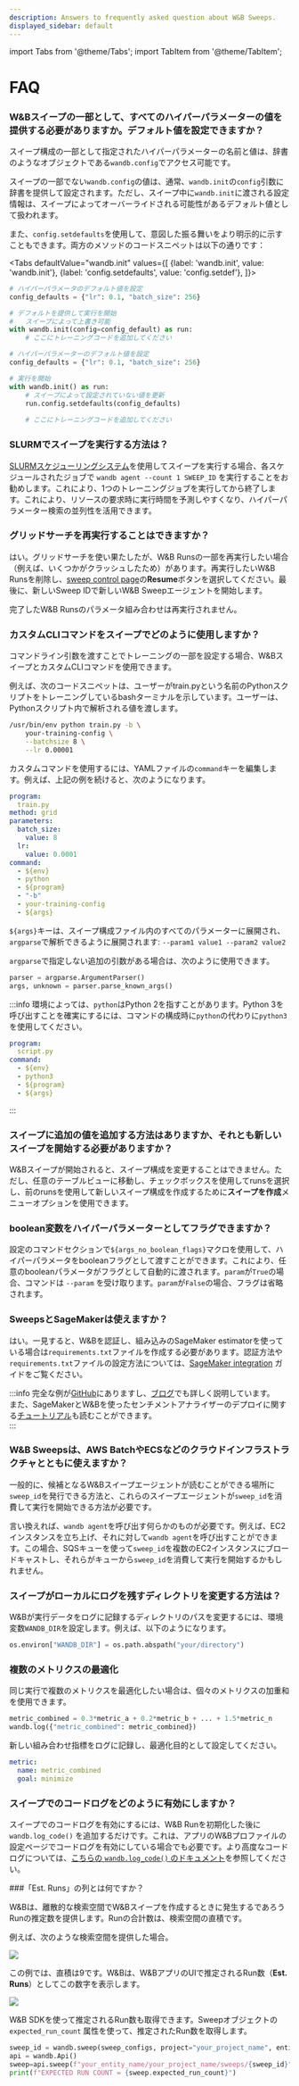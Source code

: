 ```yaml
---
description: Answers to frequently asked question about W&B Sweeps.
displayed_sidebar: default
---
```

import Tabs from '@theme/Tabs';
import TabItem from '@theme/TabItem';


# FAQ

<head>
  <title>スイープに関するよくある質問</title>
</head>

### W&Bスイープの一部として、すべてのハイパーパラメーターの値を提供する必要がありますか。デフォルト値を設定できますか？

スイープ構成の一部として指定されたハイパーパラメーターの名前と値は、辞書のようなオブジェクトである`wandb.config`でアクセス可能です。

スイープの一部でない`wandb.config`の値は、通常、`wandb.init`の`config`引数に辞書を提供して設定されます。ただし、スイープ中に`wandb.init`に渡される設定情報は、スイープによってオーバーライドされる可能性があるデフォルト値として扱われます。

また、`config.setdefaults`を使用して、意図した振る舞いをより明示的に示すこともできます。両方のメソッドのコードスニペットは以下の通りです：

<Tabs
  defaultValue="wandb.init"
  values={[
    {label: 'wandb.init', value: 'wandb.init'},
    {label: 'config.setdefaults', value: 'config.setdef'},
  ]}>
  <TabItem value="wandb.init">

```python
# ハイパーパラメータのデフォルト値を設定
config_defaults = {"lr": 0.1, "batch_size": 256}

# デフォルトを提供して実行を開始
#   スイープによって上書き可能
with wandb.init(config=config_default) as run:
    # ここにトレーニングコードを追加してください
```

  </TabItem>
  <TabItem value="config.setdef">

```python
# ハイパーパラメーターのデフォルト値を設定
config_defaults = {"lr": 0.1, "batch_size": 256}

# 実行を開始
with wandb.init() as run:
    # スイープによって設定されていない値を更新
    run.config.setdefaults(config_defaults)
    
    # ここにトレーニングコードを追加してください
```

  </TabItem>
</Tabs>

### SLURMでスイープを実行する方法は？

[SLURMスケジューリングシステム](https://slurm.schedmd.com/documentation.html)を使用してスイープを実行する場合、各スケジュールされたジョブで `wandb agent --count 1 SWEEP_ID` を実行することをお勧めします。これにより、1つのトレーニングジョブを実行してから終了します。これにより、リソースの要求時に実行時間を予測しやすくなり、ハイパーパラメーター検索の並列性を活用できます。
### グリッドサーチを再実行することはできますか？

はい。グリッドサーチを使い果たしたが、W&B Runsの一部を再実行したい場合（例えば、いくつかがクラッシュしたため）があります。再実行したいW&B Runsを削除し、[sweep control page](./sweeps-ui.md)の**Resume**ボタンを選択してください。最後に、新しいSweep IDで新しいW&B Sweepエージェントを開始します。

完了したW&B Runsのパラメータ組み合わせは再実行されません。

### カスタムCLIコマンドをスイープでどのように使用しますか？

コマンドライン引数を渡すことでトレーニングの一部を設定する場合、W&BスイープとカスタムCLIコマンドを使用できます。

例えば、次のコードスニペットは、ユーザーがtrain.pyという名前のPythonスクリプトをトレーニングしているbashターミナルを示しています。ユーザーは、Pythonスクリプト内で解析される値を渡します。

```bash
/usr/bin/env python train.py -b \
    your-training-config \
    --batchsize 8 \
    --lr 0.00001
```

カスタムコマンドを使用するには、YAMLファイルの`command`キーを編集します。例えば、上記の例を続けると、次のようになります。

```yaml
program:
  train.py
method: grid
parameters:
  batch_size:
    value: 8
  lr:
    value: 0.0001
command:
  - ${env}
  - python
  - ${program}
  - "-b"
  - your-training-config
  - ${args}
```
`${args}`キーは、スイープ構成ファイル内のすべてのパラメーターに展開され、`argparse`で解析できるように展開されます: `--param1 value1 --param2 value2`

`argparse`で指定しない追加の引数がある場合は、次のように使用できます。

```python
parser = argparse.ArgumentParser()
args, unknown = parser.parse_known_args()
```

:::info
環境によっては、`python`はPython 2を指すことがあります。Python 3を呼び出すことを確実にするには、コマンドの構成時に`python`の代わりに`python3`を使用してください。

```yaml
program:
  script.py
command:
  - ${env}
  - python3
  - ${program}
  - ${args}
```
:::

### スイープに追加の値を追加する方法はありますか、それとも新しいスイープを開始する必要がありますか？

W&Bスイープが開始されると、スイープ構成を変更することはできません。ただし、任意のテーブルビューに移動し、チェックボックスを使用してrunsを選択し、前のrunsを使用して新しいスイープ構成を作成するために**スイープを作成**メニューオプションを使用できます。

### boolean変数をハイパーパラメーターとしてフラグできますか？

設定のコマンドセクションで`${args_no_boolean_flags}`マクロを使用して、ハイパーパラメータをbooleanフラグとして渡すことができます。これにより、任意のbooleanパラメータがフラグとして自動的に渡されます。`param`が`True`の場合、コマンドは `--param` を受け取ります。`param`が`False`の場合、フラグは省略されます。
### SweepsとSageMakerは使えますか？

はい。一見すると、W&Bを認証し、組み込みのSageMaker estimatorを使っている場合は`requirements.txt`ファイルを作成する必要があります。認証方法や`requirements.txt`ファイルの設定方法については、[SageMaker integration](../integrations/other/sagemaker.md) ガイドをご覧ください。

:::info
完全な例が[GitHub](https://github.com/wandb/examples/tree/master/examples/pytorch/pytorch-cifar10-sagemaker)にありますし、[ブログ](https://wandb.ai/site/articles/running-sweeps-with-sagemaker)でも詳しく説明しています。\
また、SageMakerとW&Bを使ったセンチメントアナライザーのデプロイに関する[チュートリアル](https://wandb.ai/authors/sagemaker/reports/Deploy-Sentiment-Analyzer-Using-SageMaker-and-W-B--VmlldzoxODA1ODE)も読むことができます。\
:::

### W&B Sweepsは、AWS BatchやECSなどのクラウドインフラストラクチャとともに使えますか？

一般的に、候補となるW&Bスイープエージェントが読むことができる場所に`sweep_id`を発行できる方法と、これらのスイープエージェントが`sweep_id`を消費して実行を開始できる方法が必要です。

言い換えれば、`wandb agent`を呼び出す何らかのものが必要です。例えば、EC2インスタンスを立ち上げ、それに対して`wandb agent`を呼び出すことができます。この場合、SQSキューを使って`sweep_id`を複数のEC2インスタンスにブロードキャストし、それらがキューから`sweep_id`を消費して実行を開始するかもしれません。

### スイープがローカルにログを残すディレクトリを変更する方法は？

W&Bが実行データをログに記録するディレクトリのパスを変更するには、環境変数`WANDB_DIR`を設定します。例えば、以下のようになります。

```python
os.environ["WANDB_DIR"] = os.path.abspath("your/directory")
```

### 複数のメトリクスの最適化

同じ実行で複数のメトリクスを最適化したい場合は、個々のメトリクスの加重和を使用できます。

```python
metric_combined = 0.3*metric_a + 0.2*metric_b + ... + 1.5*metric_n
wandb.log({"metric_combined": metric_combined})
```
新しい組み合わせ指標をログに記録し、最適化目的として設定してください。

```yaml
metric:
  name: metric_combined
  goal: minimize
```

### スイープでのコードログをどのように有効にしますか？

スイープでのコードログを有効にするには、W&B Runを初期化した後に `wandb.log_code()` を追加するだけです。これは、アプリのW&Bプロファイルの設定ページでコードログを有効にしている場合でも必要です。より高度なコードログについては、[こちらの `wandb.log_code()` のドキュメント](https://docs.wandb.ai/ref/python/run#log\_code)を参照してください。

###「Est. Runs」の列とは何ですか？

W&Bは、離散的な検索空間でW&Bスイープを作成するときに発生するであろうRunの推定数を提供します。Runの合計数は、検索空間の直積です。

例えば、次のような検索空間を提供した場合。

![](/images/sweeps/sweeps_faq_whatisestruns_1.png)

この例では、直積は9です。W&Bは、W&BアプリのUIで推定されるRun数（**Est. Runs**）としてこの数字を表示します。

![](/images/sweeps/spaces_sweeps_faq_whatisestruns_2.webp)

W&B SDKを使って推定されるRun数も取得できます。Sweepオブジェクトの `expected_run_count` 属性を使って、推定されたRun数を取得します。

```python
sweep_id = wandb.sweep(sweep_configs, project="your_project_name", entity='your_entity_name')
api = wandb.Api()
sweep=api.sweep(f"your_entity_name/your_project_name/sweeps/{sweep_id}")
print(f"EXPECTED RUN COUNT = {sweep.expected_run_count}")
```